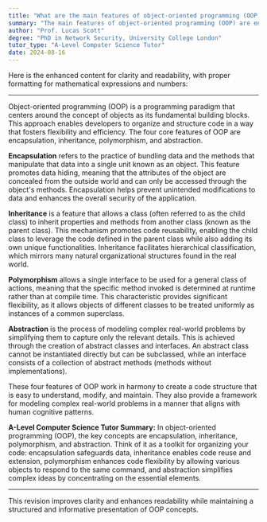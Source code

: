 ```yaml
---
title: "What are the main features of object-oriented programming (OOP)?"
summary: "The main features of object-oriented programming (OOP) are encapsulation, inheritance, polymorphism, and abstraction."
author: "Prof. Lucas Scott"
degree: "PhD in Network Security, University College London"
tutor_type: "A-Level Computer Science Tutor"
date: 2024-08-16
---
```


Here is the enhanced content for clarity and readability, with proper formatting for mathematical expressions and numbers:

---

Object-oriented programming (OOP) is a programming paradigm that centers around the concept of objects as its fundamental building blocks. This approach enables developers to organize and structure code in a way that fosters flexibility and efficiency. The four core features of OOP are encapsulation, inheritance, polymorphism, and abstraction.

**Encapsulation** refers to the practice of bundling data and the methods that manipulate that data into a single unit known as an object. This feature promotes data hiding, meaning that the attributes of the object are concealed from the outside world and can only be accessed through the object's methods. Encapsulation helps prevent unintended modifications to data and enhances the overall security of the application.

**Inheritance** is a feature that allows a class (often referred to as the child class) to inherit properties and methods from another class (known as the parent class). This mechanism promotes code reusability, enabling the child class to leverage the code defined in the parent class while also adding its own unique functionalities. Inheritance facilitates hierarchical classification, which mirrors many natural organizational structures found in the real world.

**Polymorphism** allows a single interface to be used for a general class of actions, meaning that the specific method invoked is determined at runtime rather than at compile time. This characteristic provides significant flexibility, as it allows objects of different classes to be treated uniformly as instances of a common superclass.

**Abstraction** is the process of modeling complex real-world problems by simplifying them to capture only the relevant details. This is achieved through the creation of abstract classes and interfaces. An abstract class cannot be instantiated directly but can be subclassed, while an interface consists of a collection of abstract methods (methods without implementations).

These four features of OOP work in harmony to create a code structure that is easy to understand, modify, and maintain. They also provide a framework for modeling complex real-world problems in a manner that aligns with human cognitive patterns.

**A-Level Computer Science Tutor Summary:** In object-oriented programming (OOP), the key concepts are encapsulation, inheritance, polymorphism, and abstraction. Think of it as a toolkit for organizing your code: encapsulation safeguards data, inheritance enables code reuse and extension, polymorphism enhances code flexibility by allowing various objects to respond to the same command, and abstraction simplifies complex ideas by concentrating on the essential elements.

--- 

This revision improves clarity and enhances readability while maintaining a structured and informative presentation of OOP concepts.
    